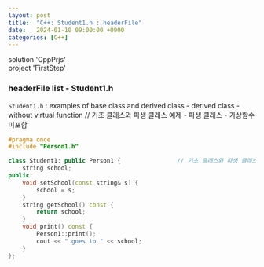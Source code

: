 ```yaml
---
layout: post
title:  "C++: Student1.h : headerFile"
date:   2024-01-10 09:00:00 +0900
categories: [C++]
---
```


solution 'CppPrjs'   
project 'FirstStep'   
   
### headerFile list - Student1.h   
`Student1.h` : examples of base class and derived class - derived class - without virtual function // 기초 클래스와 파생 클래스 예제 - 파생 클래스 - 가상함수 미포함   
   
```cpp
#pragma once
#include "Person1.h"

class Student1: public Person1 {				// 기초 클래스와 파생 클래스 예제 - 파생 클래스 - 가상함수 미포함
	string school;
public:
	void setSchool(const string& s) {
		school = s;
	}
	string getSchool() const {
		return school;
	}
	void print() const {
		Person1::print();
		cout << " goes to " << school;
	}
};
```
